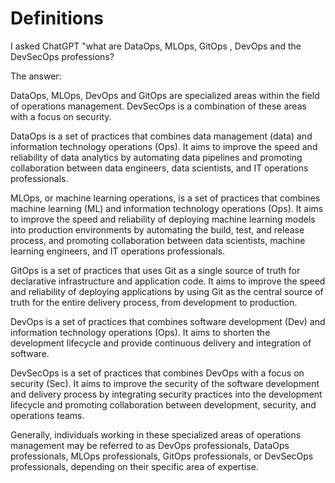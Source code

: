 # Definitions

I asked ChatGPT "what are DataOps, MLOps, GitOps , DevOps and the DevSecOps professions?

The answer:&#x20;

DataOps, MLOps, DevOps and GitOps are specialized areas within the field of operations management. DevSecOps is a combination of these areas with a focus on security.

DataOps is a set of practices that combines data management (data) and information technology operations (Ops). It aims to improve the speed and reliability of data analytics by automating data pipelines and promoting collaboration between data engineers, data scientists, and IT operations professionals.

MLOps, or machine learning operations, is a set of practices that combines machine learning (ML) and information technology operations (Ops). It aims to improve the speed and reliability of deploying machine learning models into production environments by automating the build, test, and release process, and promoting collaboration between data scientists, machine learning engineers, and IT operations professionals.

GitOps is a set of practices that uses Git as a single source of truth for declarative infrastructure and application code. It aims to improve the speed and reliability of deploying applications by using Git as the central source of truth for the entire delivery process, from development to production.

DevOps is a set of practices that combines software development (Dev) and information technology operations (Ops). It aims to shorten the development lifecycle and provide continuous delivery and integration of software.

DevSecOps is a set of practices that combines DevOps with a focus on security (Sec). It aims to improve the security of the software development and delivery process by integrating security practices into the development lifecycle and promoting collaboration between development, security, and operations teams.

Generally, individuals working in these specialized areas of operations management may be referred to as DevOps professionals, DataOps professionals, MLOps professionals, GitOps professionals, or DevSecOps professionals, depending on their specific area of expertise.
